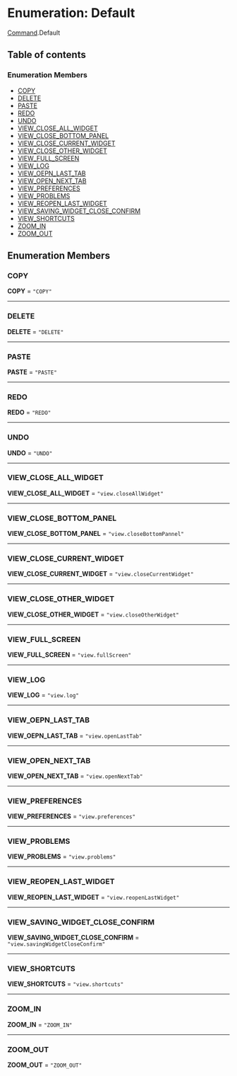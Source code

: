 # Enumeration: Default

[Command](/en/auto-docs/editor/modules/Command.md).Default

## Table of contents

### Enumeration Members

* [COPY](/en/auto-docs/editor/enums/Command.Default.md#copy)
* [DELETE](/en/auto-docs/editor/enums/Command.Default.md#delete)
* [PASTE](/en/auto-docs/editor/enums/Command.Default.md#paste)
* [REDO](/en/auto-docs/editor/enums/Command.Default.md#redo)
* [UNDO](/en/auto-docs/editor/enums/Command.Default.md#undo)
* [VIEW\_CLOSE\_ALL\_WIDGET](/en/auto-docs/editor/enums/Command.Default.md#view_close_all_widget)
* [VIEW\_CLOSE\_BOTTOM\_PANEL](/en/auto-docs/editor/enums/Command.Default.md#view_close_bottom_panel)
* [VIEW\_CLOSE\_CURRENT\_WIDGET](/en/auto-docs/editor/enums/Command.Default.md#view_close_current_widget)
* [VIEW\_CLOSE\_OTHER\_WIDGET](/en/auto-docs/editor/enums/Command.Default.md#view_close_other_widget)
* [VIEW\_FULL\_SCREEN](/en/auto-docs/editor/enums/Command.Default.md#view_full_screen)
* [VIEW\_LOG](/en/auto-docs/editor/enums/Command.Default.md#view_log)
* [VIEW\_OEPN\_LAST\_TAB](/en/auto-docs/editor/enums/Command.Default.md#view_oepn_last_tab)
* [VIEW\_OPEN\_NEXT\_TAB](/en/auto-docs/editor/enums/Command.Default.md#view_open_next_tab)
* [VIEW\_PREFERENCES](/en/auto-docs/editor/enums/Command.Default.md#view_preferences)
* [VIEW\_PROBLEMS](/en/auto-docs/editor/enums/Command.Default.md#view_problems)
* [VIEW\_REOPEN\_LAST\_WIDGET](/en/auto-docs/editor/enums/Command.Default.md#view_reopen_last_widget)
* [VIEW\_SAVING\_WIDGET\_CLOSE\_CONFIRM](/en/auto-docs/editor/enums/Command.Default.md#view_saving_widget_close_confirm)
* [VIEW\_SHORTCUTS](/en/auto-docs/editor/enums/Command.Default.md#view_shortcuts)
* [ZOOM\_IN](/en/auto-docs/editor/enums/Command.Default.md#zoom_in)
* [ZOOM\_OUT](/en/auto-docs/editor/enums/Command.Default.md#zoom_out)

## Enumeration Members

### COPY

**COPY** = `"COPY"`

***

### DELETE

**DELETE** = `"DELETE"`

***

### PASTE

**PASTE** = `"PASTE"`

***

### REDO

**REDO** = `"REDO"`

***

### UNDO

**UNDO** = `"UNDO"`

***

### VIEW\_CLOSE\_ALL\_WIDGET

**VIEW\_CLOSE\_ALL\_WIDGET** = `"view.closeAllWidget"`

***

### VIEW\_CLOSE\_BOTTOM\_PANEL

**VIEW\_CLOSE\_BOTTOM\_PANEL** = `"view.closeBottomPannel"`

***

### VIEW\_CLOSE\_CURRENT\_WIDGET

**VIEW\_CLOSE\_CURRENT\_WIDGET** = `"view.closeCurrentWidget"`

***

### VIEW\_CLOSE\_OTHER\_WIDGET

**VIEW\_CLOSE\_OTHER\_WIDGET** = `"view.closeOtherWidget"`

***

### VIEW\_FULL\_SCREEN

**VIEW\_FULL\_SCREEN** = `"view.fullScreen"`

***

### VIEW\_LOG

**VIEW\_LOG** = `"view.log"`

***

### VIEW\_OEPN\_LAST\_TAB

**VIEW\_OEPN\_LAST\_TAB** = `"view.openLastTab"`

***

### VIEW\_OPEN\_NEXT\_TAB

**VIEW\_OPEN\_NEXT\_TAB** = `"view.openNextTab"`

***

### VIEW\_PREFERENCES

**VIEW\_PREFERENCES** = `"view.preferences"`

***

### VIEW\_PROBLEMS

**VIEW\_PROBLEMS** = `"view.problems"`

***

### VIEW\_REOPEN\_LAST\_WIDGET

**VIEW\_REOPEN\_LAST\_WIDGET** = `"view.reopenLastWidget"`

***

### VIEW\_SAVING\_WIDGET\_CLOSE\_CONFIRM

**VIEW\_SAVING\_WIDGET\_CLOSE\_CONFIRM** = `"view.savingWidgetCloseConfirm"`

***

### VIEW\_SHORTCUTS

**VIEW\_SHORTCUTS** = `"view.shortcuts"`

***

### ZOOM\_IN

**ZOOM\_IN** = `"ZOOM_IN"`

***

### ZOOM\_OUT

**ZOOM\_OUT** = `"ZOOM_OUT"`
